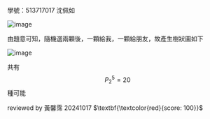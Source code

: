 學號：513717017 沈佩如

![image](https://github.com/user-attachments/assets/c0b0bff3-842b-481a-96f1-6c14552613e1)

由題意可知，隨機選兩顆後，一顆給我，一顆給朋友，故產生樹狀圖如下

![image](https://github.com/user-attachments/assets/64b976b0-53a6-49a2-b02c-ff70085e7869)

共有 $$P_{2}^5=20$$ 種可能

reviewed by 黃馨霈 20241017 $\textbf{\textcolor{red}{score: 100}}$
